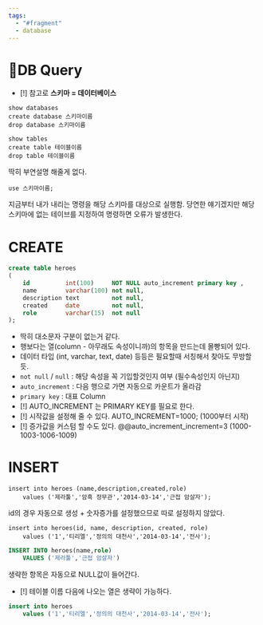 ```yaml
---
tags:
  - "#fragment"
  - database
---
```

# DB Query
- [!] 참고로 **스키마 = 데이터베이스**
~~~mysql
show databases   
create database 스키마이름  
drop database 스키마이름    

show tables              
create table 테이블이름
drop table 테이블이름
~~~
딱히 부연설명 해줄게 없다.
~~~mysql
use 스키마이름; 
~~~
지금부터 내가 내리는 명령을 해당 스키마를 대상으로 실행함.
당연한 얘기겠지만 해당 스키마에 없는 테이브를 지정하여 명령하면 오류가 발생한다.

# CREATE

~~~sql title:"테이블 만들기"
create table heroes  
(  
    id          int(100)     NOT NULL auto_increment primary key ,  
    name        varchar(100) not null,  
    description text         not null,  
    created     date         not null,  
    role        varchar(15)  not null  
);
~~~
- 딱히 대소문자 구분이 없는거 같다.
- 행보다는 열(column - 아무래도 속성이니까)의 항목을 만드는데 몰빵되어 있다.
- 데이터 타입 (int, varchar, text, date) 등등은 필요할때 서칭해서 찾아도 무방할 듯.
- `not null` / `null` : 해당 속성을 꼭 기입할것인지 여부 (필수속성인지 아닌지)
- `auto_increment` : 다음 행으로 가면 자동으로 카운트가 올라감
- `primary key` : 대표 Column
- [!] AUTO_INCREMENT 는 PRIMARY KEY를 필요로 한다.
- [!] 시작값을 설정해 줄 수 있다.  AUTO_INCREMENT=1000; (1000부터 시작)
- [!] 증가값을 커스텀 할 수도 있다. @@auto_increment_increment=3 (1000-1003-1006-1009)

# INSERT 
~~~mysql title:"테이블에 행 추가하기"
insert into heroes (name,description,created,role)  
    values ('제라툴','암흑 정무관','2014-03-14','근접 암살자');
~~~

id의 경우 자동으로 생성 + 숫자증가를 설정했으므로 따로 설정하지 않았다.

~~~mysql title:"ID 값까지 추가했을때"
insert into heroes(id, name, description, created, role)  
	values ('1','티리엘','정의의 대천사','2014-03-14','전사');
~~~

~~~SQL
INSERT INTO heroes(name,role)
	VALUES ('제라툴','근접 암살자')
~~~
생략한 항목은 자동으로 NULL값이 들어간다.


- [!] 테이블 이름 다음에 나오는 열은 생략이 가능하다.
~~~SQL
insert into heroes
	values ('1','티리엘','정의의 대천사','2014-03-14','전사');
~~~

